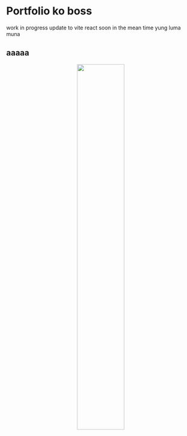 # Portfolio ko boss
work in progress update to vite react soon in the mean time yung luma muna
## aaaaa

<div style="text-align: center;">
    <img width="50%" src="https://github.com/wwwxcvzcnd/profile-vizconde/blob/main/images/welcome.gif?raw=true">
</div>
